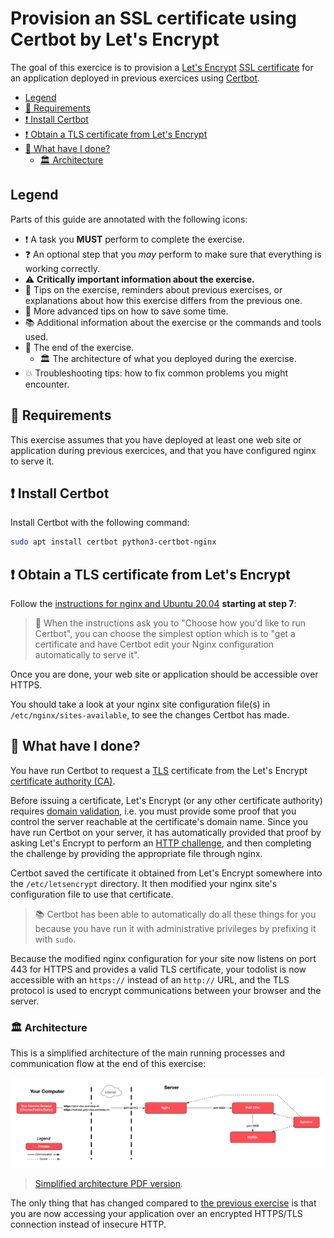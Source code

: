 # Provision an SSL certificate using Certbot by Let's Encrypt

The goal of this exercice is to provision a [Let's Encrypt][letsencrypt] [SSL
certificate][certificate] for an application deployed in previous exercices
using [Certbot][certbot].

<!-- START doctoc generated TOC please keep comment here to allow auto update -->
<!-- DON'T EDIT THIS SECTION, INSTEAD RE-RUN doctoc TO UPDATE -->

- [Legend](#legend)
- [:gem: Requirements](#gem-requirements)
- [:exclamation: Install Certbot](#exclamation-install-certbot)
- [:exclamation: Obtain a TLS certificate from Let's Encrypt](#exclamation-obtain-a-tls-certificate-from-lets-encrypt)
- [:checkered_flag: What have I done?](#checkered_flag-what-have-i-done)
  - [:classical_building: Architecture](#classical_building-architecture)

<!-- END doctoc generated TOC please keep comment here to allow auto update -->

## Legend

Parts of this guide are annotated with the following icons:

- :exclamation: A task you **MUST** perform to complete the exercise.
- :question: An optional step that you _may_ perform to make sure that
  everything is working correctly.
- :warning: **Critically important information about the exercise.**
- :gem: Tips on the exercise, reminders about previous exercises, or
  explanations about how this exercise differs from the previous one.
- :space_invader: More advanced tips on how to save some time.
- :books: Additional information about the exercise or the commands and tools
  used.
- :checkered_flag: The end of the exercise.
  - :classical_building: The architecture of what you deployed during the
    exercise.
- :boom: Troubleshooting tips: how to fix common problems you might encounter.

## :gem: Requirements

This exercise assumes that you have deployed at least one web site or
application during previous exercices, and that you have configured nginx to
serve it.

## :exclamation: Install Certbot

Install Certbot with the following command:

```bash
sudo apt install certbot python3-certbot-nginx
```

## :exclamation: Obtain a TLS certificate from Let's Encrypt

Follow the [instructions for nginx and Ubuntu
20.04](https://certbot.eff.org/instructions?ws=nginx&os=ubuntufocal) **starting
at step 7**:

> :gem: When the instructions ask you to "Choose how you'd like to run Certbot",
> you can choose the simplest option which is to "get a certificate and have
> Certbot edit your Nginx configuration automatically to serve it".

Once you are done, your web site or application should be accessible over HTTPS.

You should take a look at your nginx site configuration file(s) in
`/etc/nginx/sites-available`, to see the changes Certbot has made.

## :checkered_flag: What have I done?

You have run Certbot to request a [TLS][tls] certificate from the Let's Encrypt
[certificate authority (CA)][ca].

Before issuing a certificate, Let's Encrypt (or any other certificate authority)
requires [domain validation][domain-validation], i.e. you must provide some
proof that you control the server reachable at the certificate's domain name.
Since you have run Certbot on your server, it has automatically provided that
proof by asking Let's Encrypt to perform an [HTTP challenge][http-challenge],
and then completing the challenge by providing the appropriate file through
nginx.

Certbot saved the certificate it obtained from Let's Encrypt somewhere into the
`/etc/letsencrypt` directory. It then modified your nginx site's configuration
file to use that certificate.

> :books: Certbot has been able to automatically do all these things for you
> because you have run it with administrative privileges by prefixing it with
> `sudo`.

Because the modified nginx configuration for your site now listens on port 443
for HTTPS and provides a valid TLS certificate, your todolist is now accessible
with an `https://` instead of an `http://` URL, and the TLS protocol is used to
encrypt communications between your browser and the server.

### :classical_building: Architecture

This is a simplified architecture of the main running processes and
communication flow at the end of this exercise:

![Simplified architecture](certbot-deployment-simplified.png)

> [Simplified architecture PDF version](certbot-deployment-simplified.pdf).

The only thing that has changed compared to [the previous
exercise](./nginx-php-fpm-deployment.md#architecture) is that you are now
accessing your application over an encrypted HTTPS/TLS connection instead of
insecure HTTP.

[ca]: https://en.wikipedia.org/wiki/Certificate_authority
[certbot]: https://certbot.eff.org
[certificate]: https://en.wikipedia.org/wiki/Public_key_certificate
[domain-validation]: https://en.wikipedia.org/wiki/Domain-validated_certificate
[http-challenge]: https://letsencrypt.org/docs/challenge-types/#http-01-challenge
[letsencrypt]: https://letsencrypt.org
[tls]: https://en.wikipedia.org/wiki/Transport_Layer_Security
